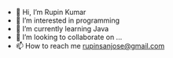 - 👋 Hi, I’m Rupin Kumar
- 👀 I’m interested in programming
- 🌱 I’m currently learning Java
- 💞️ I’m looking to collaborate on ...
- 📫 How to reach me rupinsanjose@gmail.com

<!---
rupinkumar1/rupinkumar1 is a ✨ special ✨ repository because its `README.md` (this file) appears on your GitHub profile.
You can click the Preview link to take a look at your changes.
--->
